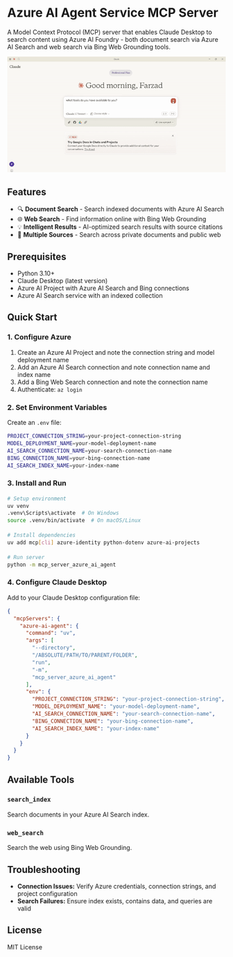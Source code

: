 # Azure AI Agent Service MCP Server

A Model Context Protocol (MCP) server that enables Claude Desktop to search content using Azure AI Foundry - both document search via Azure AI Search and web search via Bing Web Grounding tools.

![demo](img/mcp-foundry-2.gif)



## Features

- 🔍 **Document Search** - Search indexed documents with Azure AI Search
- 🌐 **Web Search** - Find information online with Bing Web Grounding
- 💡 **Intelligent Results** - AI-optimized search results with source citations
- 🔗 **Multiple Sources** - Search across private documents and public web

## Prerequisites

- Python 3.10+
- Claude Desktop (latest version)
- Azure AI Project with Azure AI Search and Bing connections
- Azure AI Search service with an indexed collection

## Quick Start

### 1. Configure Azure

1. Create an Azure AI Project and note the connection string and model deployment name
2. Add an Azure AI Search connection and note connection name and index name
3. Add a Bing Web Search connection and note the connection name
4. Authenticate: `az login`

### 2. Set Environment Variables

Create an `.env` file:

```bash
PROJECT_CONNECTION_STRING=your-project-connection-string
MODEL_DEPLOYMENT_NAME=your-model-deployment-name
AI_SEARCH_CONNECTION_NAME=your-search-connection-name
BING_CONNECTION_NAME=your-bing-connection-name
AI_SEARCH_INDEX_NAME=your-index-name
```

### 3. Install and Run

```bash
# Setup environment
uv venv
.venv\Scripts\activate  # On Windows
source .venv/bin/activate  # On macOS/Linux

# Install dependencies
uv add mcp[cli] azure-identity python-dotenv azure-ai-projects

# Run server
python -m mcp_server_azure_ai_agent
```

### 4. Configure Claude Desktop

Add to your Claude Desktop configuration file:

```json
{
  "mcpServers": {
    "azure-ai-agent": {
      "command": "uv",
      "args": [
        "--directory",
        "/ABSOLUTE/PATH/TO/PARENT/FOLDER",
        "run",
        "-m",
        "mcp_server_azure_ai_agent"
      ],
      "env": {
        "PROJECT_CONNECTION_STRING": "your-project-connection-string",
        "MODEL_DEPLOYMENT_NAME": "your-model-deployment-name",
        "AI_SEARCH_CONNECTION_NAME": "your-search-connection-name",
        "BING_CONNECTION_NAME": "your-bing-connection-name",
        "AI_SEARCH_INDEX_NAME": "your-index-name"
      }
    }
  }
}
```

## Available Tools

### `search_index`

Search documents in your Azure AI Search index.

### `web_search`

Search the web using Bing Web Grounding.

## Troubleshooting

- **Connection Issues:** Verify Azure credentials, connection strings, and project configuration
- **Search Failures:** Ensure index exists, contains data, and queries are valid

## License

MIT License
